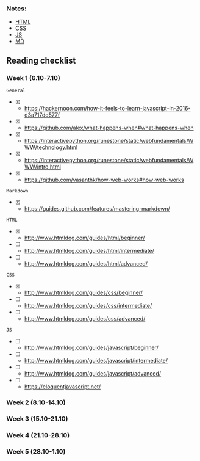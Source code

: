 ### Notes:

-	[HTML](#https://github.com/kkeglje/Web-Dev/blob/master/notesHTML.md)
-	[CSS](#https://github.com/kkeglje/Web-Dev/blob/master/notesCSS.md)
-	[JS](#https://github.com/kkeglje/Web-Dev/blob/master/notesJS.md)
-	[MD](#https://github.com/kkeglje/Web-Dev/blob/master/notesMD.md)


## Reading checklist
### Week 1 (6.10-7.10)
```
General
```
- [x] - https://hackernoon.com/how-it-feels-to-learn-javascript-in-2016-d3a717dd577f
- [x] - https://github.com/alex/what-happens-when#what-happens-when
- [x] - https://interactivepython.org/runestone/static/webfundamentals/WWW/technology.html
- [x] - https://interactivepython.org/runestone/static/webfundamentals/WWW/intro.html
- [x] - https://github.com/vasanthk/how-web-works#how-web-works

```
Markdown
```
- [x] - https://guides.github.com/features/mastering-markdown/
```
HTML
```
- [x] - http://www.htmldog.com/guides/html/beginner/
- [ ] - http://www.htmldog.com/guides/html/intermediate/
- [ ] - http://www.htmldog.com/guides/html/advanced/
```
CSS
```
- [x] - http://www.htmldog.com/guides/css/beginner/
- [ ] - http://www.htmldog.com/guides/css/intermediate/
- [ ] - http://www.htmldog.com/guides/css/advanced/
```
JS
```
- [ ] - http://www.htmldog.com/guides/javascript/beginner/
- [ ] - http://www.htmldog.com/guides/javascript/intermediate/
- [ ] - http://www.htmldog.com/guides/javascript/advanced/
- [ ] - https://eloquentjavascript.net/

### Week 2 (8.10-14.10)
### Week 3 (15.10-21.10)
### Week 4 (21.10-28.10)
### Week 5 (28.10-1.10)
